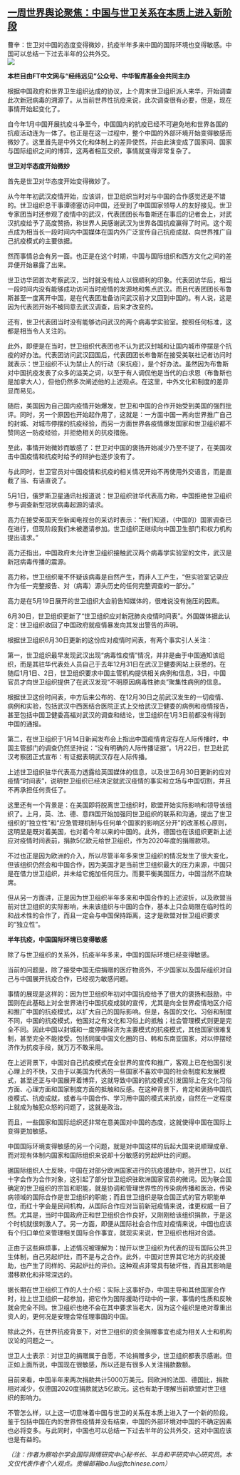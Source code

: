 <!--1594583528000-->
[一周世界舆论聚焦：中国与世卫关系在本质上进入新阶段](https://cn.ft.com/story/001088503?full=y)
------

<div></div><div class="story-lead">曹辛：世卫对中国的态度变得微妙，抗疫半年多来中国的国际环境也变得敏感。中国可以总结一下过去半年的公共外交。</div><div class=" story-image image"><img src="https://thumbor.ftacademy.cn/unsafe/1340x754/https://thumbor.ftacademy.cn/unsafe/picture/8/000097218_piclink.jpg"></div><div class="story-body"><div id="story-body-container"><p><b>本栏目由FT中文网与“经纬远见”公众号、中华智库基金会共同主办</b></p><p>根据中国政府和世界卫生组织达成的协议，上个周末世卫组织派人来华，开始调查此次新冠病毒的溯源了。从当前世界性抗疫来说，此次调查很有必要，但是，现在事情开始起变化了。</p><p>自今年1月中国开展抗疫斗争至今，中国国内的抗疫已经不可避免地和世界各国的抗疫活动连为一体了。也正是在这一过程中，整个中国的外部环境开始变得敏感而微妙了。这里首先是中外文化和体制上的差异使然，并由此演变成了国家间、国家与国际组织之间的博弈，这两者相互交织，事情就变得非常复杂了。</p><p><b>世卫对华态度开始微妙</b></p><div  data-o-ads-name="mpu-middle1" class="o-ads in-article-advert" data-o-ads-formats-default="false"  data-o-ads-formats-small="FtcMobileMpu"  data-o-ads-formats-medium="FtcMpu" data-o-ads-formats-large="FtcMpu" data-o-ads-formats-extra="FtcMpu" data-o-ads-targeting="cnpos=middle1;" data-cy='[{"devices":["PC","iPhoneWeb","AndroidWeb","iPhoneApp","AndroidApp"],"pattern":"MPU","position":"Middle1","container":"mpuInStory"}]'></div><p>首先是世卫对华态度开始变得微妙了。</p><p>从今年年初武汉疫情开始，应该讲，世卫组织当时对与中国的合作感觉还是不错的。世卫组织总干事谭德塞访问中国，还受到了中国国家领导人的友好接见。世卫专家团当时还参观了疫情中的武汉，代表团团长布鲁斯还在事后的记者会上，对武汉抗疫给予了高度赞扬，称世界人民感谢武汉为世界各国抗疫赢得了时间。这个观点成为相当长一段时间内中国媒体在国内外广泛宣传自己抗疫成就、向世界推广自己抗疫模式的主要依据。</p><p>然而事情总会有另一面。也正是在这个时期，中国与国际组织和西方文化之间的差异便开始暴露了出来。</p><p>世卫访华团首次考察武汉，当时就没有给人以很顺利的印象。代表团访华后，相当一段时间内没有能够成功访问当时疫情的发源地和焦点武汉。而且代表团团长布鲁斯甚至一度离开中国，是在代表团准备访问武汉前才又回到中国的。有人说，这是因为代表团开始不被同意去武汉调查，后来才改变的。</p><p>还有，世卫代表团当时没有能够访问武汉的两个病毒学实验室。按照任何标准，这都是相当令人关注的。</p><p>此外，即便是在当时，世卫组织代表团也不认为武汉封城和让国内城市停摆是个抗疫的好办法。代表团访问武汉回国后，代表团团长布鲁斯在接受美联社记者访问时就表示：世卫组织不认为禁止人的行动（来抗疫），是个好办法。虽然因为布鲁斯对中国抗疫发表了众多的溢美之词，以至于有人调侃他是当代的白求恩（布鲁斯也是加拿大人），但他仍然多次阐述他的上述观点。在这里，中外文化和制度的差异显而易见。</p><div data-o-ads-name="mpu-middle2" class="o-ads in-article-advert" data-o-ads-formats-default="false"  data-o-ads-formats-small="FtcMobileMpu"  data-o-ads-formats-medium="false" data-o-ads-formats-large="false" data-o-ads-formats-extra="false" data-o-ads-targeting="cnpos=middle2;" data-cy='[{"devices":["iPhoneWeb","AndroidWeb","iPhoneApp","AndroidApp"],"pattern":"MPU","position":"Middle2","container":"mpuInStory"}]'></div><p>随后，美国因为自己国内疫情开始爆发，世卫和中国的合作开始受到美国的强烈批评。同时，另一个原因也开始起作用了，这就是：一方面中国一再向世界推广自己的封城、对城市停摆的抗疫经验，而另一方面世界各疫情爆发国家和世卫组织都不赞同这一防疫经验，并拒绝相关的抗疫措施。</p><p>至此，事情开始微妙而敏感了：世卫对中国的褒扬开始减少乃至不提了，在美国攻击中国疫情和抗疫时给予的辩护也逐步没有了。</p><p>与此同时，世卫官员对中国疫情和抗疫的相关情况开始不再使用外交语言，而是直截了当、有话直说了。</p><p>5月1日，俄罗斯卫星通讯社报道说：世卫组织驻华代表高力称，中国拒绝世卫组织参与调查新型冠状病毒起源的请求。</p><p>高力在接受英国天空新闻电视台的采访时表示：“我们知道，（中国的）国家调查已在进行，但现阶段我们未被邀请参加。世卫组织正继续向中国卫生部门和权力机构提出请求。”</p><div data-o-ads-name="mpu-middle3" class="o-ads in-article-advert" data-o-ads-formats-default="false"  data-o-ads-formats-small="FtcMobileMpu"  data-o-ads-formats-medium="false" data-o-ads-formats-large="false" data-o-ads-formats-extra="false" data-o-ads-targeting="cnpos=middle3;" data-cy='[{"devices":["iPhoneWeb","AndroidWeb","iPhoneApp","AndroidApp"],"pattern":"MPU","position":"Middle3","container":"mpuInStory"}]'></div><p>高力还指出，中国政府未允许世卫组织接触武汉两个病毒学实验室的文件，武汉是新冠病毒传播的震源。</p><p>高力称，世卫组织毫不怀疑该病毒是自然产生，而非人工产生，“但实验室记录应作为任一完整报告、对（病毒）源头历史的任何完整调查的一部分。”</p><p>高力是在5月19日展开的世卫组织大会前告知媒体的，很难说没有施压的因素。</p><p>6月30日，世卫组织更新了“世卫组织应对新冠肺炎疫情时间表”。外国媒体据此认定：世卫组织收回了中国政府就疫情暴发向其发出警告的声明。</p><p>根据世卫组织6月30日更新的这份应对疫情时间表，有两个事实引人关注：</p><div data-o-ads-name="mpu-middle4" class="o-ads in-article-advert" data-o-ads-formats-default="false"  data-o-ads-formats-small="FtcMobileMpu"  data-o-ads-formats-medium="false" data-o-ads-formats-large="false" data-o-ads-formats-extra="false" data-o-ads-targeting="cnpos=middle4;" data-cy='[{"devices":["iPhoneWeb","AndroidWeb","iPhoneApp","AndroidApp"],"pattern":"MPU","position":"Middle4","container":"mpuInStory"}]'></div><p>第一，世卫组织最早发现武汉出现“病毒性疫情”情况，并非是由于中国通知该组织，而是其驻华代表处人员自己于去年12月31日在武汉卫健委网站上获悉的。在随后1月1日、2日，世卫组织要求中国主管机构提供相关病例和信息，3日，中国官员才向世卫组织提供了在武汉发现“不明原因病毒性肺炎”聚集性病例的信息。</p><p>根据世卫这份时间表，中方后来公布的、在12月30日之前武汉发生的一切疫情、病例和实验，包括武汉中西医结合医院正式上交给武汉卫健委的病例和疫情报告，甚至包括中国卫健委高福对武汉的调查和结论，世卫组织在1月3日前都没有得到中国的通报。</p><p>第二，在世卫组织于1月14日新闻发布会上指出中国疫情肯定存在人际传播时，中国主管部门的调查仍然坚持说：“没有明确的人际传播证据”。1月22日，世卫赴武汉考察团正式宣布：有证据表明武汉存在人际传播。</p><p>上述世卫组织驻华代表高力透露给英国媒体的信息，以及世卫6月30日更新的应对疫情“时间表”，说明世卫组织已经决定就武汉疫情的事实和立场与中国切割，并且不再承担任何责任了。</p><p>这里还有一个背景是：在美国即将脱离世卫组织时，欧盟开始实际影响和领导该组织了。上月，英、法、德、意四国开始加强同世卫组织的联系和沟通，提出了世卫组织的“独立性”和“应急管理机制与任何单个国家的影响区分开”的改革核心原则，这明显是既对着美国，也对着今年以来的中国的。此外，德国也在该组织更新上述应对疫情时间表前，捐款5亿欧元给世卫组织，作为2020年度的捐赠款项。</p><div data-o-ads-name="mpu-middle5" class="o-ads in-article-advert" data-o-ads-formats-default="false"  data-o-ads-formats-small="FtcMobileMpu"  data-o-ads-formats-medium="false" data-o-ads-formats-large="false" data-o-ads-formats-extra="false" data-o-ads-targeting="cnpos=middle5;" data-cy='[{"devices":["iPhoneWeb","AndroidWeb","iPhoneApp","AndroidApp"],"pattern":"MPU","position":"Middle4","container":"mpuInStory"}]'></div><p>不过也正是因为欧洲的介入，所以尽管半年多来世卫组织的情况发生了很大变化，但该组织仍然会和中国合作，因为美国才是当前世卫组织最大的压力来源，中国只是在借力世卫组织，并未给它施加任何压力。而要平衡美国压力，中国当然不应缺席。</p><p>但从另一方面讲，正是因为世卫组织半年多来和中国合作的上述波折，以及欧盟当前对世卫组织的实际影响，未来该组织与中国的合作，基本上只会局限在临时性的和战术性的合作了，而且一定会与中国保持距离，这才是欧盟对世卫组织要求的“独立性”。</p><p><b>半年抗疫，中国国际环境已变得敏感</b></p><p>除了与世卫组织的关系外，抗疫半年多来，中国的国际环境已经变得敏感。</p><p>当前的问题是，除了接受中国无偿捐赠的医疗物资外，不少国家以及国际组织对自己与中国展开抗疫合作，已经视为敏感问题。</p><div data-o-ads-name="mpu-middle6" class="o-ads in-article-advert" data-o-ads-formats-default="false"  data-o-ads-formats-small="FtcMobileMpu"  data-o-ads-formats-medium="false" data-o-ads-formats-large="false" data-o-ads-formats-extra="false" data-o-ads-targeting="cnpos=middle6;" data-cy='[{"devices":["iPhoneWeb","AndroidWeb","iPhoneApp","AndroidApp"],"pattern":"MPU","position":"Middle4","container":"mpuInStory"}]'></div><p>事情的展现是这样的：因为世卫组织年初对中国抗疫给予了很大的褒扬和鼓励，中国则在此基础上对全世界进行中国抗疫成就的宣传，尤其是向全世界疫情地区介绍和推广中国的抗疫模式，以扩大自己的国际影响。但是，各国的文化、习俗和制度不同，中国的抗疫模式，他国对之有文化和习俗上的抵触；社会管理模式则更是完全不同。因此中国以封城和一度停摆经济为主要模式的抗疫模式，其他国家很难复制，甚至完全不能接受。包括同属中国文化圈的日、韩和东南亚国家，对以停摆经济作为抗疫手段，就万万不敢采用。</p><p>在上述背景下，中国对自己抗疫模式在全世界的宣传和推广，客观上已在他国引发心理上的不快，又由于以美国为代表的一些国家不喜欢中国的社会制度和发展模式，甚至还正与中国展开着博弈，这就导致中国的抗疫模式引发国际上在文化习俗方面、心理方面和国家制度方面的抵触和反感。在这种背景下，肯定和褒扬中国抗疫模式、抗疫成就，或者与中国合作、学习用中国的模式来抗疫，自然在一定程度上就成为触犯众怒的问题了，这就是政治。</p><p>而且，一些国家和国际组织还非常在意美国对中国的态度，这就使得中国在国际上变得更加敏感。</p><p>中国国际环境变得敏感的另一个问题，就是对中国这样的后起大国来说顺理成章、而对现有体制内国家和国际组织来说却十分敏感的另起炉灶的问题。</p><p>据国际组织人士反映，中国在对部分欧洲国家进行的抗疫援助中，抛开世卫，以红十字会作为合作对象，这引起了部分世卫组织驻欧洲国家官员的微词。因为联合国确定的世卫组织的宗旨和职能，就是协调和管理世界性的传染病传播和医治，传染病领域的国际合作是世卫组织的职能；而且世卫组织是联合国正式的官方职能单位，而红十字会是民间机构，从国际合作应对当前新冠疫情来说，谁更权威一目了然。尤其是，当时中国政府正和世卫组织合作良好，又刚刚给该组织捐款，于是这个时机就很刺激人了。另一方面，即便从国际社会合作应对疫情来说，中国也应该有个归口单位来管理相关国际合作事宜，就现实来说，世卫组织也相对合适。</p><p>正由于这些麻烦事，上述情况被理解为：抛开以世卫组织为代表的现有国际公共卫生体制，自己另起炉灶，而不是与之合作。此外，中国对世界其它地方的抗疫援助，也产生了同样的、另起炉灶的评价。这种观点非常具有破坏性，而且其影响是潜移默化和非常深远的。</p><p>据长期在世卫组织工作的人士介绍：实际上这事好办，中国主导和其他国家合作时，拉上世卫组织一起参加，把它作为国际援助行动中的一家，事情的性质和反映就会完全不同。世卫组织也绝不会在其中要求当老大，因为这个组织是绝对尊重出资人的，更何况是安理会常任理事国的中国。</p><p>除此之外，在世界抗疫背景下，对世卫组织的资金捐赠事宜也成为相关人士和机构议论的问题之一。</p><p>世卫人士表示：对世卫的捐赠属于自愿，不论捐赠多少，世卫组织都表示感谢。但正如上面所说，中国现在很敏感，所以还是有很多人关注捐款数额。</p><p>目前来看，中国半年来两次捐款共计5000万美元。同欧洲的法国、德国比，捐款相对减少，仅德国2020度捐款就达5亿欧元。这也有助于理解当前欧盟对世卫组织的影响力。</p><p>不管怎么样，以上这一切意味着中国与世卫的关系在本质上进入了一个新的阶段。鉴于包括中国在内的世界性疫情并没有结束，中国的外部环境对中国的不确定因素也必将变多。与此同时，中国也可以总结一下过去半年的公共外交，这对中国应该也是有益的。</p><p><i>（注：作者为察哈尔学会国际舆情研究中心秘书长、半岛和平研究中心研究员。本文仅代表作者个人观点。责编邮箱bo.liu@ftchinese.com）</i></p></div><div class="clearfloat"></div></div>
